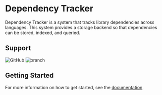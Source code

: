 # Dependency Tracker

Dependency Tracker is a system that tracks library dependencies across languages.
This system provides a storage backend so that dependencies can be stored, indexed, and queried.

## Support

![GitHub](https://img.shields.io/github/license/deps-cloud/tracker.svg)
![branch](https://github.com/deps-cloud/tracker/workflows/branch/badge.svg?branch=main)

## Getting Started

For more information on how to get started, see the [documentation](https://deps.cloud/docs/).
